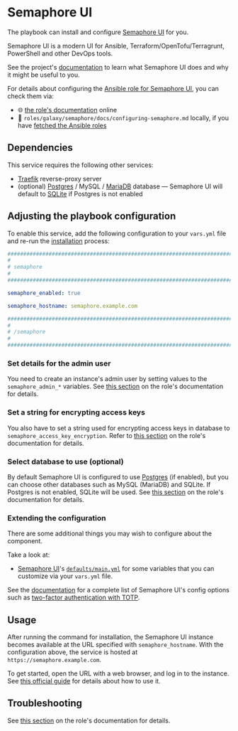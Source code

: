 <!--
SPDX-FileCopyrightText: 2020 - 2024 MDAD project contributors
SPDX-FileCopyrightText: 2020 - 2024 Slavi Pantaleev
SPDX-FileCopyrightText: 2020 Aaron Raimist
SPDX-FileCopyrightText: 2020 Chris van Dijk
SPDX-FileCopyrightText: 2020 Dominik Zajac
SPDX-FileCopyrightText: 2020 Mickaël Cornière
SPDX-FileCopyrightText: 2022 François Darveau
SPDX-FileCopyrightText: 2022 Julian Foad
SPDX-FileCopyrightText: 2022 Warren Bailey
SPDX-FileCopyrightText: 2023 Antonis Christofides
SPDX-FileCopyrightText: 2023 Felix Stupp
SPDX-FileCopyrightText: 2023 Julian-Samuel Gebühr
SPDX-FileCopyrightText: 2023 Pierre 'McFly' Marty
SPDX-FileCopyrightText: 2024 - 2025 Suguru Hirahara

SPDX-License-Identifier: AGPL-3.0-or-later
-->

# Semaphore UI

The playbook can install and configure [Semaphore UI](https://semaphoreui.com) for you.

Semaphore UI is a modern UI for Ansible, Terraform/OpenTofu/Terragrunt, PowerShell and other DevOps tools.

See the project's [documentation](https://docs.semaphoreui.com/) to learn what Semaphore UI does and why it might be useful to you.

For details about configuring the [Ansible role for Semaphore UI](https://github.com/mother-of-all-self-hosting/ansible-role-semaphore), you can check them via:
- 🌐 [the role's documentation](https://github.com/mother-of-all-self-hosting/ansible-role-semaphore/blob/main/docs/configuring-semaphore.md) online
- 📁 `roles/galaxy/semaphore/docs/configuring-semaphore.md` locally, if you have [fetched the Ansible roles](../installing.md)

## Dependencies

This service requires the following other services:

- [Traefik](traefik.md) reverse-proxy server
- (optional) [Postgres](postgres.md) / MySQL / [MariaDB](mariadb.md) database — Semaphore UI will default to [SQLite](https://www.sqlite.org/) if Postgres is not enabled

## Adjusting the playbook configuration

To enable this service, add the following configuration to your `vars.yml` file and re-run the [installation](../installing.md) process:

```yaml
########################################################################
#                                                                      #
# semaphore                                                            #
#                                                                      #
########################################################################

semaphore_enabled: true

semaphore_hostname: semaphore.example.com

########################################################################
#                                                                      #
# /semaphore                                                           #
#                                                                      #
########################################################################
```

### Set details for the admin user

You need to create an instance's admin user by setting values to the `semaphore_admin_*` variables. See [this section](https://github.com/mother-of-all-self-hosting/ansible-role-semaphore/blob/main/docs/configuring-semaphore.md#set-details-for-the-admin-user) on the role's documentation for details.

### Set a string for encrypting access keys

You also have to set a string used for encrypting access keys in database to `semaphore_access_key_encryption`. Refer to [this section](https://github.com/mother-of-all-self-hosting/ansible-role-semaphore/blob/main/docs/configuring-semaphore.md#set-a-string-for-encrypting-access-keys) on the role's documentation for details.

### Select database to use (optional)

By default Semaphore UI is configured to use [Postgres](postgres.md) (if enabled), but you can choose other databases such as MySQL (MariaDB) and SQLite. If Postgres is not enabled, SQLite will be used. See [this section](https://github.com/mother-of-all-self-hosting/ansible-role-semaphore/blob/main/docs/configuring-semaphore.md#configure-database) on the role's documentation for details.

### Extending the configuration

There are some additional things you may wish to configure about the component.

Take a look at:

- [Semaphore UI](https://github.com/mother-of-all-self-hosting/ansible-role-semaphore)'s [`defaults/main.yml`](https://github.com/mother-of-all-self-hosting/ansible-role-semaphore/blob/main/defaults/main.yml) for some variables that you can customize via your `vars.yml` file.

See the [documentation](https://docs.semaphoreui.com/administration-guide/configuration/) for a complete list of Semaphore UI's config options such as [two-factor authentication with TOTP](https://github.com/mother-of-all-self-hosting/ansible-role-semaphore/blob/main/docs/configuring-semaphore.md#enable-2fa-authentication-with-totp-optional).

## Usage

After running the command for installation, the Semaphore UI instance becomes available at the URL specified with `semaphore_hostname`. With the configuration above, the service is hosted at `https://semaphore.example.com`.

To get started, open the URL with a web browser, and log in to the instance. See [this official guide](https://docs.semaphoreui.com/user-guide/projects/) for details about how to use it.

## Troubleshooting

See [this section](https://github.com/mother-of-all-self-hosting/ansible-role-semaphore/blob/main/docs/configuring-semaphore.md#troubleshooting) on the role's documentation for details.
